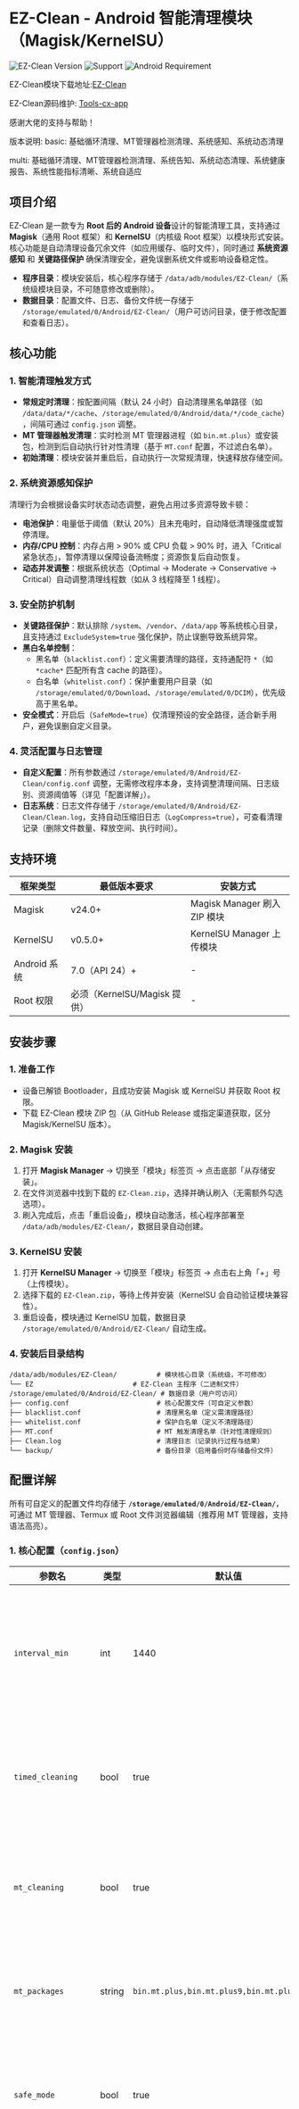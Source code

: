 # EZ-Clean - Android 智能清理模块（Magisk/KernelSU）

![EZ-Clean Version](https://img.shields.io/badge/Version-4.0-brightgreen)
![Support](https://img.shields.io/badge/Support-Magisk%20%7C%20KernelSU-blue)
![Android Requirement](https://img.shields.io/badge/Android-7.0%2B-orange)

EZ-Clean模块下载地址:[EZ-Clean](https://github.com/045200/EZ-Clean/releases)

EZ-Clean源码维护:
[Tools-cx-app](https://github.com/Tools-cx-app)

感谢大佬的支持与帮助！

版本说明:
basic:
基础循环清理、MT管理器检测清理、系统感知、系统动态清理

multi:
基础循环清理、MT管理器检测清理、系统告知、系统动态清理、系统健康报告、系统性能指标清晰、系统自适应

## 项目介绍
EZ-Clean 是一款专为 **Root 后的 Android 设备**设计的智能清理工具，支持通过 **Magisk**（通用 Root 框架）和 **KernelSU**（内核级 Root 框架）以模块形式安装。  
核心功能是自动清理设备冗余文件（如应用缓存、临时文件），同时通过 **系统资源感知** 和 **关键路径保护** 确保清理安全，避免误删系统文件或影响设备稳定性。  

- **程序目录**：模块安装后，核心程序存储于 `/data/adb/modules/EZ-Clean/`（系统级模块目录，不可随意修改或删除）。  
- **数据目录**：配置文件、日志、备份文件统一存储于 `/storage/emulated/0/Android/EZ-Clean/`（用户可访问目录，便于修改配置和查看日志）。  


## 核心功能
### 1. 智能清理触发方式
- **常规定时清理**：按配置间隔（默认 24 小时）自动清理黑名单路径（如 `/data/data/*/cache`、`/storage/emulated/0/Android/data/*/code_cache`），间隔可通过 `config.json` 调整。  
- **MT 管理器触发清理**：实时检测 MT 管理器进程（如 `bin.mt.plus`）或安装包，检测到后自动执行针对性清理（基于 `MT.conf` 配置，不过滤白名单）。  
- **初始清理**：模块安装并重启后，自动执行一次常规清理，快速释放存储空间。  


### 2. 系统资源感知保护
清理行为会根据设备实时状态动态调整，避免占用过多资源导致卡顿：
- **电池保护**：电量低于阈值（默认 20%）且未充电时，自动降低清理强度或暂停清理。  
- **内存/CPU 控制**：内存占用 > 90% 或 CPU 负载 > 90% 时，进入「Critical 紧急状态」，暂停清理以保障设备流畅度；资源恢复后自动恢复。  
- **动态并发调整**：根据系统状态（Optimal → Moderate → Conservative → Critical）自动调整清理线程数（如从 3 线程降至 1 线程）。  


### 3. 安全防护机制
- **关键路径保护**：默认排除 `/system`、`/vendor`、`/data/app` 等系统核心目录，且支持通过 `ExcludeSystem=true` 强化保护，防止误删导致系统异常。  
- **黑白名单控制**：
  - 黑名单（`blacklist.conf`）：定义需要清理的路径，支持通配符 `*`（如 `*cache*` 匹配所有含 cache 的路径）。  
  - 白名单（`whitelist.conf`）：保护重要用户目录（如 `/storage/emulated/0/Download`、`/storage/emulated/0/DCIM`），优先级高于黑名单。  
- **安全模式**：开启后（`SafeMode=true`）仅清理预设的安全路径，适合新手用户，避免误删自定义目录。  


### 4. 灵活配置与日志管理
- **自定义配置**：所有参数通过 `/storage/emulated/0/Android/EZ-Clean/config.conf` 调整，无需修改程序本身，支持调整清理间隔、日志级别、资源阈值等（详见「配置详解」）。  
- **日志系统**：日志文件存储于 `/storage/emulated/0/Android/EZ-Clean/Clean.log`，支持自动压缩旧日志（`LogCompress=true`），可查看清理记录（删除文件数量、释放空间、执行时间）。  


## 支持环境
| 框架类型       | 最低版本要求 | 安装方式                     |
|----------------|--------------|------------------------------|
| Magisk         | v24.0+       | Magisk Manager 刷入 ZIP 模块 |
| KernelSU       | v0.5.0+      | KernelSU Manager 上传模块    |
| Android 系统   | 7.0（API 24）+ | -                            |
| Root 权限      | 必须（KernelSU/Magisk 提供） | -                            |


## 安装步骤
### 1. 准备工作
- 设备已解锁 Bootloader，且成功安装 Magisk 或 KernelSU 并获取 Root 权限。  
- 下载 EZ-Clean 模块 ZIP 包（从 GitHub Release 或指定渠道获取，区分 Magisk/KernelSU 版本）。  


### 2. Magisk 安装
1. 打开 **Magisk Manager** → 切换至「模块」标签页 → 点击底部「从存储安装」。  
2. 在文件浏览器中找到下载的 `EZ-Clean.zip`，选择并确认刷入（无需额外勾选选项）。  
3. 刷入完成后，点击「重启设备」，模块自动激活，核心程序部署至 `/data/adb/modules/EZ-Clean/`，数据目录自动创建。  


### 3. KernelSU 安装
1. 打开 **KernelSU Manager** → 切换至「模块」标签页 → 点击右上角「+」号（上传模块）。  
2. 选择下载的 `EZ-Clean.zip`，等待上传并安装（KernelSU 会自动验证模块兼容性）。  
3. 重启设备，模块通过 KernelSU 加载，数据目录 `/storage/emulated/0/Android/EZ-Clean/` 自动生成。  


### 4. 安装后目录结构
```
/data/adb/modules/EZ-Clean/          # 模块核心目录（系统级，不可修改）
└── EZ                         # EZ-Clean 主程序（二进制文件）
/storage/emulated/0/Android/EZ-Clean/ # 数据目录（用户可访问）
├── config.conf                      # 核心配置文件（可自定义参数）
├── blacklist.conf                   # 清理黑名单（定义需清理路径）
├── whitelist.conf                   # 保护白名单（定义不清理路径）
├── MT.conf                          # MT 触发清理名单（针对性清理规则）
├── Clean.log                        # 清理日志（记录执行过程与结果）
└── backup/                          # 备份目录（启用备份时存储备份文件）
```


## 配置详解
所有可自定义的配置文件均存储于 **`/storage/emulated/0/Android/EZ-Clean/`**，可通过 MT 管理器、Termux 或 Root 文件浏览器编辑（推荐用 MT 管理器，支持语法高亮）。

### 1. 核心配置（`config.json`）
| 参数名               | 类型    | 默认值       | 说明                                                                 |
|----------------------|---------|--------------|----------------------------------------------------------------------|
| `interval_min`       | int     | 1440         | 定时清理间隔（分钟），默认 24 小时（1440 分钟），可改为 60（1 小时）、300（5 小时）等。 |
| `timed_cleaning`     | bool    | true         | 是否启用定时自动清理：`true` 启用，`false` 仅保留 MT 触发和初始清理。 |
| `mt_cleaning`        | bool    | true         | 是否启用「MT 管理器触发清理」：`true` 检测到 MT 时自动清理，`false` 关闭。 |
| `mt_packages`        | string  | `bin.mt.plus,bin.mt.plus9,bin.mt.plus.debug` | 需要触发清理的 MT 相关包名，多个包用英文逗号分隔，可自行添加。 |
| `safe_mode`          | bool    | true         | 安全模式开关：`true` 仅清理预设安全路径，`false` 允许清理自定义黑名单（需谨慎）。 |
| `battery_threshold`  | int     | 20           | 电池电量阈值（%）：低于此值且未充电时，降低清理强度。                |
| `log_level`          | int     | 3            | 日志级别：0（仅错误）→ 1（基础信息）→ 2（详细信息）→ 3（调试信息）。 |
| `max_concurrent`     | int     | 3            | 最大并发清理线程数：资源感知模式下会根据设备状态动态调整。           |
| `log_compress`       | bool    | false        | 日志压缩开关：`true` 自动压缩 7 天前的日志（生成 `.log.gz`），节省空间。 |
| `backup_enabled`     | bool    | false        | 备份开关：`true` 清理前备份文件至 `backup/` 目录，需确保存储空间充足。 |


### 2. 黑白名单配置
- **黑名单（`blacklist.conf`）**：定义需要清理的路径，每行一条规则，支持通配符 `*` 和注释（`#` 开头的行）。  
  示例（默认规则）：
  ```ini
  # 应用缓存目录（常规清理重点）
  /data/data/*/cache/*
  /storage/emulated/0/Android/data/*/cache/*
  /storage/emulated/0/Android/data/*/code_cache/*
  # 系统临时文件目录
  /data/local/tmp/*
  /storage/emulated/0/tmp/*
  ```

- **白名单（`whitelist.conf`）**：定义需要保护的路径，匹配的路径不会被清理，优先级高于黑名单。  
  示例（默认规则）：
  ```ini
  # 重要用户目录（照片、下载、文档）
  /storage/emulated/0/Download/
  /storage/emulated/0/DCIM/
  /storage/emulated/0/Pictures/
  /storage/emulated/0/Documents/
  # 音乐与视频目录（避免误删媒体文件）
  /storage/emulated/0/Music/
  /storage/emulated/0/Movies/
  ```

- **MT 清理名单（`MT.conf`）**：仅当检测到 MT 管理器时生效，针对性清理 MT 相关冗余路径，不过滤白名单。  
  示例：
  ```ini
  # MT 管理器临时文件
  /storage/emulated/0/MT2/backup/tmp/*
  /storage/emulated/0/MT2/temp/*
  # 常见应用冗余路径
  /storage/emulated/0/QQBrowser/tmp/*
  /storage/emulated/0/com.tencent.mm/MicroMsg/*/cache/
  ```


## 使用指南
### 1. 查看清理日志
日志记录了清理的详细过程（路径、文件数、释放空间、执行时间），便于排查问题：
#### 方式 1：MT 管理器查看
1. 打开 **MT 管理器**，进入路径 `/storage/emulated/0/Android/EZ-Clean/`。  
2. 找到 `Clean.log` 文件，长按选择「打开方式」→「文本查看器」，即可查看最新清理记录。

#### 方式 2：Termux 查看
1. 打开 **Termux**，输入 `su` 并授予 Root 权限（终端提示 `#` 表示已获取 Root）。  
2. 执行命令查看日志：
   ```bash
   cat /storage/emulated/0/Android/EZ-Clean/Clean.log
   ```

### 2. 暂停/恢复清理
#### 临时暂停清理
1. 打开 `config.json`，将 `timed_cleaning` 和 `mt_cleaning` 均改为 `false`。  
2. 保存文件后，模块会在下一次检测周期（约 30 秒）内暂停清理。

#### 恢复自动清理
1. 重新将 `timed_cleaning` 和 `mt_cleaning` 改回 `true`。  
2. 保存文件，模块恢复定时和 MT 触发清理功能。


## 常见问题（FAQ）
### Q1：安装后模块不生效，无日志生成？
A1：
1. 确认模块已激活：Magisk/KernelSU 管理器的「模块」列表中，EZ-Clean 状态为「已启用」，若为「未激活」，重启设备重试。  
2. 检查 Root 权限：打开 Termux 输入 `su`，确认能正常获取 Root（终端显示 `#`），若提示「权限被拒绝」，需重新安装 Magisk/KernelSU 并授予完整 Root 权限。  
3. 验证数据目录：确认 `/storage/emulated/0/Android/EZ-Clean/` 已生成，若未生成，手动创建并授予 755 权限（MT 管理器长按目录 → 「属性」→ 「权限」设置）。

### Q2：清理后发现重要文件丢失？
A3：
1. 检查白名单配置：确认丢失文件的目录是否已加入 `whitelist.conf`，若未加入，补充后重新触发清理可避免后续误删。  
2. 启用备份功能：编辑 `config.json`，将 `backup_enabled` 改为 `true`，模块会在清理前备份文件至 `/storage/emulated/0/Android/EZ-Clean/backup/`，可从中恢复误删文件。  
3. 查看日志定位：通过 `Clean.log` 搜索丢失文件路径，确认是否被模块删除，若为误删且未备份，需通过数据恢复工具（如 DiskDigger）尝试恢复。


### Q3：日志文件过大，占用存储空间？
A4：
1. 开启日志压缩：编辑 `config.json`，将 `LogCompress` 改为 `true`，模块会自动压缩旧日志（生成 `.log.gz` 文件，体积仅为原日志的 10%-20%）。  
2. 手动删除旧日志：通过 MT 管理器进入 `/storage/emulated/0/Android/EZ-Clean/`，删除 `Clean.log` 或过期的 `.log.gz` 文件（保留最新 1-2 个日志文件即可）。


## 免责声明
1. 本模块仅适用于 **合法 Root 的 Android 设备**，使用前请确保已充分了解 Root 可能带来的风险（如设备保修失效、系统稳定性影响）。  
2. 请勿随意修改 `/data/adb/modules/EZ-Clean/` 下的核心程序文件，或删除 `criticalSystemPaths` 定义的系统保护路径，否则可能导致设备无法启动或数据丢失。  
3. 作者不对因误用、配置错误、设备兼容性问题或 Root 环境异常导致的设备损坏、数据丢失承担任何责任。


## 致谢
- 感谢 **Magisk**（Topjohnwu）和 **KernelSU**（tiann）提供的 Root 框架支持，为模块运行提供基础环境。  
- 感谢 MT 管理器团队，其便捷的 Root 文件管理和文本编辑功能，简化了模块的配置与日志查看。  
- 感谢所有贡献者对 EZ-Clean 功能优化、Bug 修复的支持。
- 感谢deepseek/豆包/grok提供编程技术支持。

## 源码与更新
- 源码地址：[GitHub Repository](https://github.com/045200/EZ-Clean)（替换为实际仓库地址）  
- 更新渠道：GitHub Release 同步发布最新版本，支持 Magisk/KernelSU 双框架，建议定期查看日志确认更新内容。